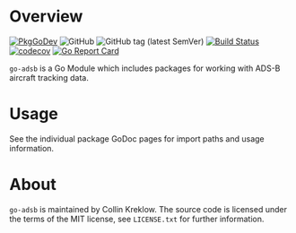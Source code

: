 # Overview
[![PkgGoDev](https://pkg.go.dev/badge/kreklow.us/go/go-adsb)](https://pkg.go.dev/kreklow.us/go/go-adsb)
![GitHub](https://img.shields.io/github/license/cjkreklow/go-adsb.svg)
![GitHub tag (latest SemVer)](https://img.shields.io/github/tag/cjkreklow/go-adsb.svg)
[![Build Status](https://www.travis-ci.org/cjkreklow/go-adsb.svg?branch=main)](https://www.travis-ci.org/cjkreklow/go-adsb)
[![codecov](https://codecov.io/gh/cjkreklow/go-adsb/branch/main/graph/badge.svg)](https://codecov.io/gh/cjkreklow/go-adsb)
[![Go Report Card](https://goreportcard.com/badge/kreklow.us/go/go-adsb)](https://goreportcard.com/report/kreklow.us/go/go-adsb)

`go-adsb` is a Go Module which includes packages for working with ADS-B
aircraft tracking data.


# Usage
See the individual package GoDoc pages for import paths and usage
information.

# About
`go-adsb` is maintained by Collin Kreklow. The source code is licensed under
the terms of the MIT license, see `LICENSE.txt` for further information.
